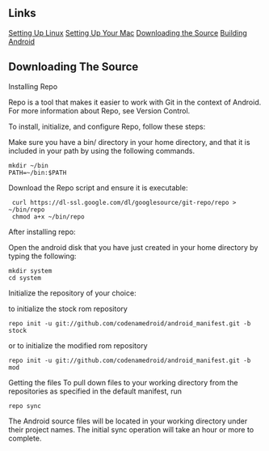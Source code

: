 
Links
---------------

[Setting Up Linux](https://github.com/codenamedroid/readme-test/blob/master/Setting-Up-Linux.mkdn)
[Setting Up Your Mac](https://github.com/codenamedroid/readme-test/blob/master/Setting-Up-Mac.mkdn)
[Downloading the Source](https://github.com/codenamedroid/readme-test/blob/master/Downloading.mkdn)
[Building Android](https://github.com/codenamedroid/readme-test/blob/master/Building.mkdn)


Downloading The Source
---------------


Installing Repo


Repo is a tool that makes it easier to work with Git in the context of Android. For more information about Repo, see Version Control.


To install, initialize, and configure Repo, follow these steps:


Make sure you have a bin/ directory in your home directory, and that it is included in your path by using the following commands.


    mkdir ~/bin 
    PATH=~/bin:$PATH
    
    
Download the Repo script and ensure it is executable:


     curl https://dl-ssl.google.com/dl/googlesource/git-repo/repo > ~/bin/repo
     chmod a+x ~/bin/repo
     
     
After installing repo: 

Open the android disk that you have just created in your home directory by typing the following:


    mkdir system
    cd system
    
    
Initialize the repository of your choice:

to initialize the stock rom repository


    repo init -u git://github.com/codenamedroid/android_manifest.git -b stock
    
    
or to initialize the modified rom repository


    repo init -u git://github.com/codenamedroid/android_manifest.git -b mod
    

Getting the files
To pull down files to your working directory from the repositories as specified in the default manifest, run


    repo sync


The Android source files will be located in your working directory under their project names. The initial sync operation will take an hour or more to complete.
    
    
    
    
    
    
    
    
    
    
    
    
    
    
    
    
    
    
    
    
    
    
    
    